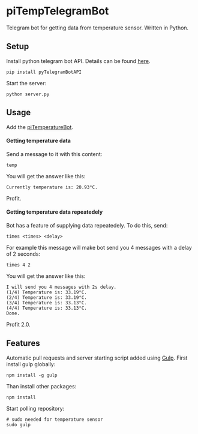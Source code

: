 # piTempTelegramBot
Telegram bot for getting data from temperature sensor. Written in Python.

## Setup
Install python telegram bot API. Details can be found [here](https://github.com/eternnoir/pyTelegramBotAPI#writing-your-first-bot).
```
pip install pyTelegramBotAPI
```
Start the server:
```
python server.py
```
## Usage
Add the [piTemperatureBot](telegram.me/piTemperatureBot).
#### Getting temperature data
Send a message to it with this content:
```
temp
```
You will get the answer like this:
```
Currently temperature is: 20.93°С.
```
Profit.
#### Getting temperature data repeatedely
Bot has a feature of supplying data repeatedely. To do this, send:
```
times <times> <delay>
```
For example this message will make bot send you 4 messages with a delay of 2 seconds:
```
times 4 2
```
You will get the answer like this:
```
I will send you 4 messages with 2s delay.
(1/4) Temperature is: 33.19°C.
(2/4) Temperature is: 33.19°C.
(3/4) Temperature is: 33.13°C.
(4/4) Temperature is: 33.13°C.
Done.
```
Profit 2.0.
## Features
Automatic pull requests and server starting script added using [Gulp](http://gulpjs.com/). First install gulp globally:
```
npm install -g gulp
```
Than install other packages:
```
npm install
```
Start polling repository:
```
# sudo needed for temperature sensor
sudo gulp
```